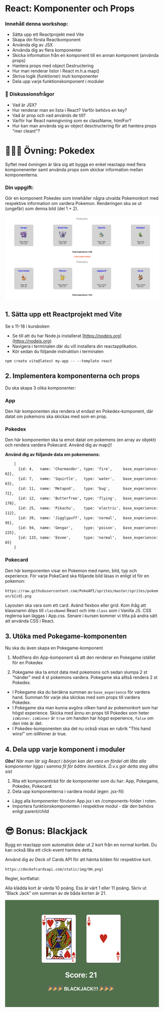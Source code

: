 
# React: Komponenter och Props  

### Innehåll denna workshop:
* Sätta upp ett Reactprojekt med Vite 
* Skapa din första Reactkomponent
* Använda dig av JSX
* Använda dig av flera komponenter
* Skicka information från en komponent till en annan komponent (använda props)
* Hantera props med object Destructering 
* Hur man renderar listor i React m.h.a map()
* Skriva logik (funktioner) inuti komponenter
* Dela upp varje funktionskomponent i moduler 


### 💬 Diskussionsfrågor

* Vad är JSX? 
* Hur renderar man en lista i React? Varför behövs en key?
* Vad är prop och vad används de till?
* Varför har React namngivning som ex className, htmlFor?
* Hur kan man använda sig av object desctructering för att hantera props "mer cleant"?

# 👩🏽‍💻 Övning: Pokedex

Syftet med övningen är lära sig att bygga en enkel reactapp med flera komponenenter samt använda props som skickar information mellan komponenterna.

### Din uppgift:
Gör en komponent Pokedex som innehåller några utvalda Pokemonkort med respektive information om vardera Pokemon. Renderingen ska se ut (ungefär) som denna bild (del 1 + 2).

![Pokedex](/pokedex.png)

## 1. Sätta upp ett Reactprojekt med Vite 

Se s 11-18 i kursboken

* Se till att du har Node.js installerat [https://nodejs.org](https://nodejs.org) 
* Navigera i terminalen där du vill installera din reactapplikation.
* Kör sedan du följande instruktion i terminalen

```
npm create vite@latest my-app -- --template react
```



## 2. Implementera komponenterna och props

Du ska skapa 3 olika komponenter: 

### App 
Den här komponenten ska rendera ut endast en Pokedex-komponent, där datat om pokemons ska skickas med som en prop.


### Pokedex 
Den här komponenten ska ta emot datat om pokemens (en array av objekt) och rendera vardera Pokecard. Använd dig av map()!

**Använd dig av följande data om pokemenons:**

```
	[
	  {id: 4,   name: 'Charmander', type: 'fire',     base_experience: 62},
	  {id: 7,   name: 'Squirtle',   type: 'water',    base_experience: 63},
	  {id: 11,  name: 'Metapod',    type: 'bug',      base_experience: 72},
	  {id: 12,  name: 'Butterfree', type: 'flying',   base_experience: 178},
	  {id: 25,  name: 'Pikachu',    type: 'electric', base_experience: 112},
	  {id: 39,  name: 'Jigglypuff', type: 'normal',   base_experience: 95},
	  {id: 94,  name: 'Gengar',     type: 'poison',   base_experience: 225},
	  {id: 133, name: 'Eevee',      type: 'normal',   base_experience: 65}
	]
```

### Pokecard
Den här komponenten visar en Pokemon med namn, bild, typ och experience. För varje PokeCard ska följande bild läsas in enligt id för en pokemon:

`https://raw.githubusercontent.com/PokeAPI/sprites/master/sprites/pokemon/${id}.png`

Layouten ska vara som ett card. Avänd flexbox eller grid.  Kom ihåg att klassnamn döps till `className`i React och inte `class` som i Vanilla JS. CSS reglerna kan läggas i App.css. Senare i kursen kommer vi titta på andra sätt att använda CSS i React.

## 3. Utöka med Pokegame-komponenten

 Nu ska du även skapa en Pokegame-komponent

1. Modifiera din App-komponent så att den renderar en Pokegame istället för en Pokedex

2. Pokegame ska ta emot data med pokemons och sedan slumpa 2 st "händer" med 4 st pokemons vardera. Pokegame ska alltså rendera 2 st Pokedex. 
* I Pokegame ska du beräkna summan av `base_experience` för vardera hand. Summan för varje ska skickas med som props till vardera Pokedex.
* I Pokegame ska man kunna avgöra vilken hand av pokemonkort som har högst experience. Skicka med ännu en props till Pokedex som heter `isWinner`. `isWinner` är `true` om handen har högst experience, `false` om den inte är det. 
* I Pokedex-komponenten ska det nu också visas en rubrik "This hand wins!" om isWinner är true. 

## 4. Dela upp varje komponent i moduler

***Obs!*** *När man lär sig React i början kan det vara en fördel att låta alla komponenter ligga i samma fil för bättre överblick. D.v.s gör detta steg allra sist*

1. Rita ett komponentträd för de komponenter som du har: App, Pokegame, Pokedex, Pokecard. 
2. Dela upp komponenterna i vardera modul (egen .jsx-fil)
* Lägg alla komponenter förutom App.jsx i en /components-folder i roten. 
* Importera funktionskomponenten i respektive modul - där den behövs enligt parent/child


# 😎 Bonus: Blackjack

Bygg en reactapp som automatisk delar ut 2 kort från en normal kortlek. Du kan också låta ett click-event hantera detta. 

Använd dig av Deck of Cards API för att hämta bilden för respektive kort.

`https://deckofcardsapi.com/static/img/9H.png)`

Regler, kortfattat: 

Alla klädda kort är värda 10 poäng. Ess är värt 1 eller 11 poäng. Skriv ut "Black Jack" om summan av de båda korten är 21.

![Blackjack](/blackjack.png)
